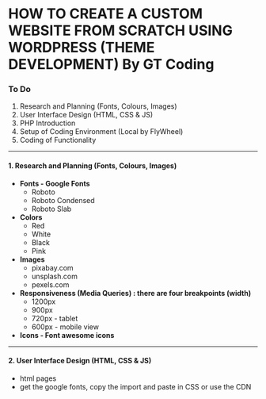 # HOW TO CREATE A CUSTOM WEBSITE FROM SCRATCH USING WORDPRESS (THEME DEVELOPMENT) By GT Coding

### To Do
1. Research and Planning (Fonts, Colours, Images)
2. User Interface Design (HTML, CSS & JS)
3. PHP Introduction
4. Setup of Coding Environment (Local by FlyWheel)
5. Coding of Functionality

<hr>

#### 1. Research and Planning (Fonts, Colours, Images)
- <b>Fonts - Google Fonts</b>
    - Roboto 
    - Roboto Condensed
    - Roboto Slab
- <b>Colors</b>
    - Red
    - White
    - Black
    - Pink
- <b>Images</b>
    - pixabay.com
    - unsplash.com
    - pexels.com
- <b>Responsiveness (Media Queries) : there are four breakpoints (width)</b>
    - 1200px
    - 900px 
    - 720px - tablet
    - 600px - mobile view
- <b>Icons - Font awesome icons</b>

<hr>

#### 2. User Interface Design (HTML, CSS & JS)
- html pages
- get the google fonts, copy the import and paste in CSS or use the CDN


